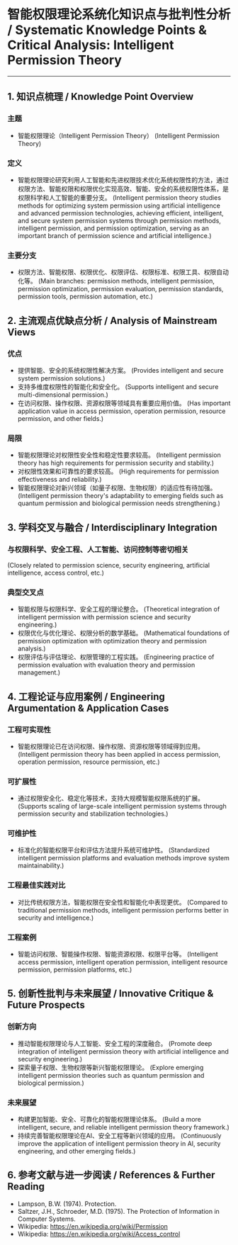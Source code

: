 # 智能权限理论系统化知识点与批判性分析 / Systematic Knowledge Points & Critical Analysis: Intelligent Permission Theory

---

## 1. 知识点梳理 / Knowledge Point Overview

### 主题

- 智能权限理论（Intelligent Permission Theory）
  (Intelligent Permission Theory)

### 定义

- 智能权限理论研究利用人工智能和先进权限技术优化系统权限性的方法，通过权限方法、智能权限和权限优化实现高效、智能、安全的系统权限性体系，是权限科学和人工智能的重要分支。
  (Intelligent permission theory studies methods for optimizing system permission using artificial intelligence and advanced permission technologies, achieving efficient, intelligent, and secure system permission systems through permission methods, intelligent permission, and permission optimization, serving as an important branch of permission science and artificial intelligence.)

### 主要分支

- 权限方法、智能权限、权限优化、权限评估、权限标准、权限工具、权限自动化等。
  (Main branches: permission methods, intelligent permission, permission optimization, permission evaluation, permission standards, permission tools, permission automation, etc.)

## 2. 主流观点优缺点分析 / Analysis of Mainstream Views

### 优点

- 提供智能、安全的系统权限性解决方案。
  (Provides intelligent and secure system permission solutions.)
- 支持多维度权限性的智能化和安全化。
  (Supports intelligent and secure multi-dimensional permission.)
- 在访问权限、操作权限、资源权限等领域具有重要应用价值。
  (Has important application value in access permission, operation permission, resource permission, and other fields.)

### 局限

- 智能权限理论对权限性安全性和稳定性要求较高。
  (Intelligent permission theory has high requirements for permission security and stability.)
- 对权限性效果和可靠性的要求较高。
  (High requirements for permission effectiveness and reliability.)
- 智能权限理论对新兴领域（如量子权限、生物权限）的适应性有待加强。
  (Intelligent permission theory's adaptability to emerging fields such as quantum permission and biological permission needs strengthening.)

## 3. 学科交叉与融合 / Interdisciplinary Integration

### 与权限科学、安全工程、人工智能、访问控制等密切相关

  (Closely related to permission science, security engineering, artificial intelligence, access control, etc.)

### 典型交叉点

- 智能权限与权限科学、安全工程的理论整合。
  (Theoretical integration of intelligent permission with permission science and security engineering.)
- 权限优化与优化理论、权限分析的数学基础。
  (Mathematical foundations of permission optimization with optimization theory and permission analysis.)
- 权限评估与评估理论、权限管理的工程实践。
  (Engineering practice of permission evaluation with evaluation theory and permission management.)

## 4. 工程论证与应用案例 / Engineering Argumentation & Application Cases

### 工程可实现性

- 智能权限理论已在访问权限、操作权限、资源权限等领域得到应用。
  (Intelligent permission theory has been applied in access permission, operation permission, resource permission, etc.)

### 可扩展性

- 通过权限安全化、稳定化等技术，支持大规模智能权限系统的扩展。
  (Supports scaling of large-scale intelligent permission systems through permission security and stabilization technologies.)

### 可维护性

- 标准化的智能权限平台和评估方法提升系统可维护性。
  (Standardized intelligent permission platforms and evaluation methods improve system maintainability.)

### 工程最佳实践对比

- 对比传统权限方法，智能权限在安全性和智能化中表现更优。
  (Compared to traditional permission methods, intelligent permission performs better in security and intelligence.)

### 工程案例

- 智能访问权限、智能操作权限、智能资源权限、权限平台等。
  (Intelligent access permission, intelligent operation permission, intelligent resource permission, permission platforms, etc.)

## 5. 创新性批判与未来展望 / Innovative Critique & Future Prospects

### 创新方向

- 推动智能权限理论与人工智能、安全工程的深度融合。
  (Promote deep integration of intelligent permission theory with artificial intelligence and security engineering.)
- 探索量子权限、生物权限等新兴智能权限理论。
  (Explore emerging intelligent permission theories such as quantum permission and biological permission.)

### 未来展望

- 构建更加智能、安全、可靠化的智能权限理论体系。
  (Build a more intelligent, secure, and reliable intelligent permission theory framework.)
- 持续完善智能权限理论在AI、安全工程等新兴领域的应用。
  (Continuously improve the application of intelligent permission theory in AI, security engineering, and other emerging fields.)

## 6. 参考文献与进一步阅读 / References & Further Reading

- Lampson, B.W. (1974). Protection.
- Saltzer, J.H., Schroeder, M.D. (1975). The Protection of Information in Computer Systems.
- Wikipedia: <https://en.wikipedia.org/wiki/Permission>
- Wikipedia: <https://en.wikipedia.org/wiki/Access_control>
